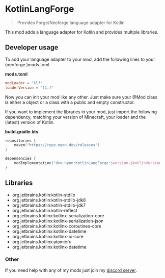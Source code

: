 # KotlinLangForge

> Provides Forge/Neoforge language adapter for Kotlin

This mod adds a language adapter for Kotlin and provides multiple libraries.

## Developer usage
To add your language adapter to your mod, add the following lines to your 
(neoforge.)mods.toml.

**mods.toml**
```toml
modLoader = "klf"
loaderVersion = "[1,)"
```

Now you can init your mod like any other. Just make sure your @Mod class is either a object or a class with a public 
and empty constructor.

If you want to implement the libraries in your mod, just import the following dependency, 
matching your version of Minecraft, your loader and the (latest) version of Kotlin.

**build.gradle.kts**
```kotlin
repositories {
	maven("https://repo.nyon.dev/releases")
}

dependencies {
	modImplementation("dev.nyon:KotlinLangForge:$version-$kotlinVersion-$mcVersion+$loader")
}
```

## Libraries
- org.jetbrains.kotlin:kotlin-stdlib
- org.jetbrains.kotlin:kotlin-stdlib-jdk8
- org.jetbrains.kotlin:kotlin-stdlib-jdk7
- org.jetbrains.kotlin:kotlin-reflect
- org.jetbrains.kotlinx:kotlinx-serialization-core
- org.jetbrains.kotlinx:kotlinx-serialization-json
- org.jetbrains.kotlinx:kotlinx-coroutines-core
- org.jetbrains.kotlinx:kotlinx-datetime
- org.jetbrains.kotlinx:kotlinx-io-core
- org.jetbrains.kotlinx:atomicfu
- org.jetbrains.kotlinx:kotlinx-datetime

### Other

If you need help with any of my mods just join my [discord server](https://nyon.dev/discord).
